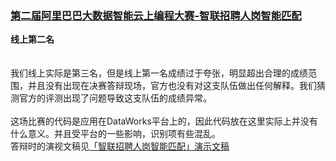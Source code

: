 ### [第二届阿里巴巴大数据智能云上编程大赛-智联招聘人岗智能匹配](https://tianchi.aliyun.com/competition/entrance/231728/introduction)
**线上第二名**<br/>
<br/><br/>
我们线上实际是第三名，但是线上第一名成绩过于夸张，明显超出合理的成绩范围，并且没有出现在决赛答辩现场，官方也没有对这支队伍做出任何解释。我们猜测官方的评测出现了问题导致这支队伍的成绩异常。<br/><br/>
这场比赛的代码是应用在DataWorks平台上的，因此代码放在这里实际上并没有什么意义。并且受平台的一些影响，识别项有些混乱。<br/>
答辩时的演视文稿见[「智联招聘人岗智能匹配」演示文稿](http://jiangliclub.com/article?article_id=62)
